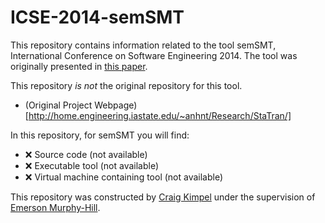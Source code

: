 # ICSE-2014-semSMT

This repository contains information related to the tool semSMT, International Conference on Software Engineering 2014. 
The tool was originally presented in [this paper](http://doi.acm.org/10.1145/2591062.2591072).

This repository *is not* the original repository for this tool.
* (Original Project Webpage)[http://home.engineering.iastate.edu/~anhnt/Research/StaTran/]

In this repository, for semSMT you will find:
* :x: Source code (not available)
* :x: Executable tool (not available)
* :x: Virtual machine containing tool (not available)

This repository was constructed by [Craig Kimpel](https://github.com/cskimpel) under the supervision of [Emerson Murphy-Hill](https://github.com/CaptainEmerson). 
